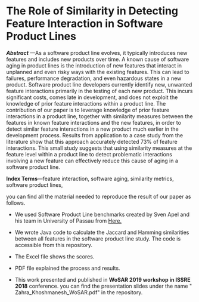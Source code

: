 # The Role of Similarity in Detecting Feature Interaction in Software Product Lines

**_Abstract_** —As a software product line evolves, it typically introduces new features and includes new products over time. A known cause of software aging in product lines is the
introduction of new features that interact in unplanned and even risky ways with the existing features. This can lead to failures,
performance degradation, and even hazardous states in a new product. Software product line developers currently identify new,
unwanted feature interactions primarily in the testing of each new product. This incurs significant costs, comes late in development,
and does not exploit the knowledge of prior feature interactions within a product line. The contribution of our paper is to
leverage knowledge of prior feature interactions in a product line, together with similarity measures between the features in known
feature interactions and the new features, in order to detect similar feature interactions in a new product much earlier in the
development process. Results from application to a case study from the literature show that this approach accurately detected
73% of feature interactions. This small study suggests that using similarity measures at the feature level within a product line
to detect problematic interactions involving a new feature can effectively reduce this cause of aging in a software product line.

**Index Terms**—feature interaction, software aging, similarity metrics, software product lines,


you can find all the material needed to reproduce the result of our paper as follows.


 - We used Software Product Line benchmarks created by Sven Apel and his team in University of Passau from [Here.](http://fosd.net/FAV)

 - We wrote Java code to calculate the Jaccard and Hamming similarities  between all features in the software product line study. The code is accessible from this repository.

 - The Excel file shows the scores.

 - PDF file explained the process and results.
 - This work presented and published in **WoSAR 2019 workshop in ISSRE 2018** conference. you can find the presentation slides under the name " Zahra_Khoshmanesh_WoSAR.pdf" in the repository.
